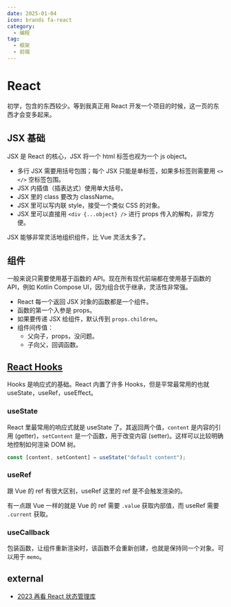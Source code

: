 ```yaml
---
date: 2025-01-04
icon: brands fa-react
category:
  - 编程
tag:
  - 框架
  - 前端
---
```


# React

初学，包含的东西较少。等到我真正用 React 开发一个项目的时候，这一页的东西才会变多起来。

## JSX 基础

JSX 是 React 的核心，JSX 将一个 html 标签也视为一个 js object。

- 多行 JSX 需要用括号包围；每个 JSX 只能是单标签，如果多标签则需要用 `<></>` 空标签包围。
- JSX 内插值（插表达式）使用单大括号。
- JSX 里的 class 要改为 className。
- JSX 里可以写内联 style，接受一个类似 CSS 的对象。
- JSX 里可以直接用 `<div {...object} />` 进行 props 传入的解构，非常方便。

JSX 能够非常灵活地组织组件，比 Vue 灵活太多了。

## 组件

一般来说只需要使用基于函数的 API。现在所有现代前端都在使用基于函数的 API，例如 Kotlin Compose UI，因为组合优于继承，灵活性非常强。

- React 每一个返回 JSX 对象的函数都是一个组件。
- 函数的第一个入参是 props。
- 如果要传递 JSX 给组件，默认传到 `props.children`。
- 组件间传值：
  - 父向子，props，没问题。
  - 子向父，回调函数。

## [React Hooks](https://zh-hans.react.dev/reference/react/hooks)

Hooks 是响应式的基础。React 内置了许多 Hooks，但是平常最常用的也就 useState，useRef，useEffect。

### useState

React 里最常用的响应式就是 useState 了。其返回两个值，`content` 是内容的引用 (getter)，`setContent` 是一个函数，用于改变内容 (setter)。这样可以比较明确地控制如何渲染 DOM 树。

```js
const [content, setContent] = useState("default content");
```

### useRef

跟 Vue 的 ref 有很大区别，useRef 这里的 ref 是不会触发渲染的。

有一点跟 Vue 一样的就是 Vue 的 ref 需要 `.value` 获取内部值，而 useRef 需要 `.current` 获取。

### useCallback

包装函数，让组件重新渲染时，该函数不会重新创建，也就是保持同一个对象。可以用于 `memo`。

## external

- [2023 再看 React 状态管理库](https://juejin.cn/post/7195513281228898363)
